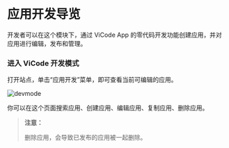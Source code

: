 # 应用开发导览

开发者可以在这个模块下，通过 ViCode App 的零代码开发功能创建应用，并对应用进行编辑，发布和管理。

### 进入 ViCode 开发模式

打开站点，单击“应用开发”菜单，即可查看当前可编辑的应用。

![devmode](https://docimages.blob.core.chinacloudapi.cn/images/Kris/Apps/paneldev20210326.png)

你可以在这个页面搜索应用、创建应用、编辑应用、复制应用、删除应用。

> **注意：**
>
> 删除应用，会导致已发布的应用被一起删除。
